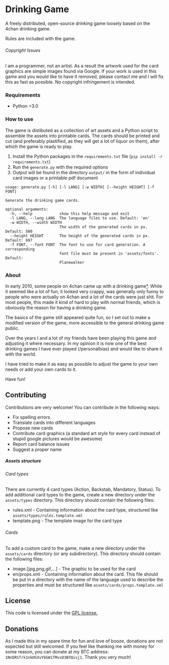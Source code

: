 # Drinking Game

A freely distributed, open-source drinking game loosely based on the 4chan drinking game.

Rules are included with the game.

###### Copyright Issues
I am a programmer, not an artist. As a result the artwork used for the card graphics are simple images found
via Google. If your work is used in this game and you would like to have it removed, please contact me and I will fix
this as fast as possible. No copyright infringement is intended.


### Requirements
* Python >3.0

### How to use
The game is distibuted as a collection of art assets and a Python script to assemble the assets into
printable cards.
The cards should be printed and cut (and preferably plastified, as they will get a lot of liquor on them), after
which the game is ready to play.

1. Install the Python packages in the `requirements.txt` file (`pip install -r requirements.txt`)
2. Run the `generate.py` with the required options
3. Output will be found in the directory `output/` in the form of individual card images or a printable pdf document

```
usage: generate.py [-h] [-l LANG] [-w WIDTH] [--height HEIGHT] [-f FONT]

Generate the drinking game cards.

optional arguments:
  -h, --help            show this help message and exit
  -l LANG, --lang LANG  The language files to use. Default: 'en'
  -w WIDTH, --width WIDTH
                        The width of the generated cards in px. Default: 500
  --height HEIGHT       The height of the generated cards in px. Default: 697
  -f FONT, --font FONT  The font to use for card generation. A corresponding
                        font file must be present in 'assets/fonts'. Default:
                        Planewalker
```

### About

In early 2010, some people on 4chan came up with a drinking game[*](http://knowyourmeme.com/memes/4chan-drinking-game-cards). While
it seemed like a lot of fun, it looked very crappy, was generally only funny to people who were actually on 
4chan and a lot of the cards were just shit. For most people, this made it kind of hard to play with normal
friends, which is obviously the reason for having a drinking game. 

The basics of the game still appeared quite fun, so I set out to make a modified version of the game, more
accessible to the general drinking game public.

Over the years I and a lot of my friends have been playing this game and adjusting it where necessary. In my
opinion it is now one of the best drinking games I have ever played (/personalbias) and would like to share it
with the world.

I have tried to make it as easy as possible to adjust the game to your own needs or add your own cards to it.

Have fun!

## Contributing
Contributions are very welcome! You can contribute in the following ways:
* Fix spelling errors
* Translate cards into different languages
* Propose new cards
* Contribute card graphics (a standard art style for every card instead of stupid google pictures would be awesome)
* Report card balance issues
* Suggest a proper name


##### Assets structure

###### Card types

There are currently 4 card types (Action, Backstab, Mandatory, Status). To add additional card types to the
game, create a new directory under the `assets/types` directory. This directory should contain the following
files:
* rules.xml - Containing information about the card type, structured like `assets/types/rules.template.xml`
* template.png - The template image for the card type

###### Cards

To add a custom card to the game, make a new directory under the `assets/cards` directory (or any subdirectory).
This directory should contain the following files:
* image.[jpg,png,gif,...] - The graphic to be used for the card
* en/props.xml - Containing information about the card. This file should be put in a directory with the name of
the language used to describe the properties and must be structured like `assets/cards/props.template.xml`

## License
This code is licensed under the [GPL license.](https://raw.githubusercontent.com/Gargamel1989/Drinker/master/LICENSE)

## Donations
As I made this in my spare time for fun and love of booze, donations are not expected but still welcomed.
If you feel like thanking me with money for some reason, you can donate at my BTC address: `1NnDRSfrk1nkHSXvY6GW1fMvsD3BYQisj1`. Thank you very much!